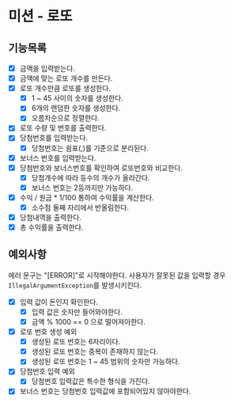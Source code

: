 # 미션 - 로또

## 기능목록

- [X] 금액을 입력받는다.
- [X] 금액에 맞는 로또 개수를 만든다.
- [X] 로또 개수만큼 로또를 생성한다.
  - [X] 1 ~ 45 사이의 숫자를 생성한다.
  - [X] 6개의 랜덤한 숫자를 생성한다.
  - [X] 오름차순으로 정렬한다.
- [X] 로또 수량 및 번호를 출력한다.
- [X] 당첨번호를 입력받는다.
  - [X] 당첨번호는 쉼표(,)를 기준으로 분리된다.
- [X] 보너스 번호를 입력받는다.
- [X] 당첨번호와 보너스번호를 확인하여 로또번호와 비교한다.
  - [X] 당첨개수에 따라 등수의 개수가 올라간다.
  - [X] 보너스 번호는 2등까지만 가능하다.
- [X] 수익 / 원금 * 1/100 통하여 수익률을 계산한다.
  - [X] 소수점 둘째 자리에서 반올림한다.
- [X] 당첨내역을 출력한다.
- [X] 총 수익률을 출력한다. 

## 예외사항
에러 문구는 "[ERROR]"로 시작해야한다.
사용자가 잘못된 값을 입력할 경우 `IllegalArgumentException`를 발생시키킨다.
- [X] 입력 값이 돈인지 확인한다. 
  - [X] 입력 값은 숫자만 들어와야한다.
  - [X] 금액 % 1000 == 0 으로 떨어져아한다.
- [X] 로또 번호 생성 예외
  - [X] 생성된 로또 번호는 6자리이다.
  - [X] 생성된 로또 번호는 중복이 존재하지 않는다.
  - [X] 생성된 로또 번호는 1 ~ 45 범위의 숫자만 가능하다.
- [X] 당첨번호 입력 예외
  - [X] 당첨번호 입력값은 특수한 형식을 가진다.
- [X] 보너스 번호는 당첨번호 입력값에 포함되어있지 않아야한다.